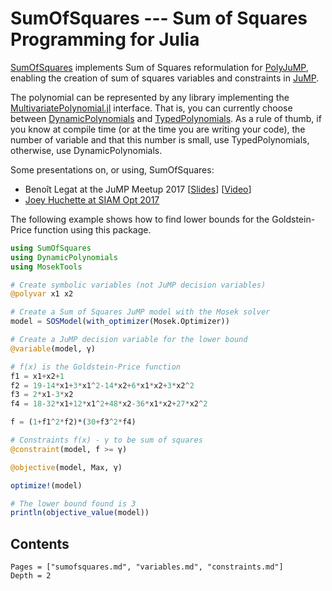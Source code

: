 # SumOfSquares --- Sum of Squares Programming for Julia

[SumOfSquares](https://github.com/JuliaOpt/SumOfSquares.jl) implements Sum of Squares reformulation for [PolyJuMP](https://github.com/JuliaOpt/PolyJuMP.jl),
enabling the creation of sum of squares variables and constraints in [JuMP](https://github.com/JuliaOpt/JuMP.jl).

The polynomial can be represented by any library implementing the [MultivariatePolynomial.jl](https://github.com/JuliaAlgebra/MultivariatePolynomials.jl) interface.
That is, you can currently choose between [DynamicPolynomials](https://github.com/JuliaAlgebra/MultivariatePolynomials.jl) and [TypedPolynomials](https://github.com/JuliaAlgebra/MultivariatePolynomials.jl).
As a rule of thumb, if you know at compile time (or at the time you are writing your code), the number of variable and that this number is small, use TypedPolynomials, otherwise, use DynamicPolynomials.

Some presentations on, or using, SumOfSquares:
  * Benoît Legat at the JuMP Meetup 2017 [[Slides](http://www.juliaopt.org/meetings/mit2017/legat.pdf)] [[Video](https://youtu.be/kyo72yWYr54)]
  * [Joey Huchette at SIAM Opt 2017](https://docs.google.com/presentation/d/1ASfjB1TdLJmYxT0b6rnyGh9eLbMc-66bTOt3_3yvc90/edit?usp=sharing)

The following example shows how to find lower bounds for the Goldstein-Price function using this package.

```julia
using SumOfSquares
using DynamicPolynomials
using MosekTools

# Create symbolic variables (not JuMP decision variables)
@polyvar x1 x2

# Create a Sum of Squares JuMP model with the Mosek solver
model = SOSModel(with_optimizer(Mosek.Optimizer))

# Create a JuMP decision variable for the lower bound
@variable(model, γ)

# f(x) is the Goldstein-Price function
f1 = x1+x2+1
f2 = 19-14*x1+3*x1^2-14*x2+6*x1*x2+3*x2^2
f3 = 2*x1-3*x2
f4 = 18-32*x1+12*x1^2+48*x2-36*x1*x2+27*x2^2

f = (1+f1^2*f2)*(30+f3^2*f4)

# Constraints f(x) - γ to be sum of squares
@constraint(model, f >= γ)

@objective(model, Max, γ)

optimize!(model)

# The lower bound found is 3
println(objective_value(model))
```

## Contents
```@contents
Pages = ["sumofsquares.md", "variables.md", "constraints.md"]
Depth = 2
```
